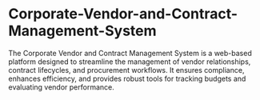 # Corporate-Vendor-and-Contract-Management-System
The Corporate Vendor and Contract Management System is a web-based platform designed to streamline the management of vendor relationships, contract lifecycles, and procurement workflows. It ensures compliance, enhances efficiency, and provides robust tools for tracking budgets and evaluating vendor performance.
